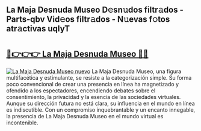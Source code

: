 ## La Maja Desnuda Museo D𝚎sn𝚞dos filtr𝚊dos - Parts-qbv Vid𝚎os filtr𝚊dos - N𝚞evas f𝚘tos atr𝚊ctivas uqIyT

# <h2><a href="http://mb4dcen.tromn.icu/?c=La+Maja+Desnuda+Museo">🔗👉👉👉 La Maja Desnuda Museo 🔗🔗</a></h2>

[![La Maja Desnuda Museo nuevo](https://i.imgur.com/pEAQMta.gif)](http://mb4dcen.tromn.icu/?c=La+Maja+Desnuda+Museo)
La Maja Desnuda Museo, una figura multifacética y estimulante, se resiste a la categorización simple. Su forma poco convencional de crear una presencia en línea ha magnetizado y ofendido a los espectadores, encendiendo debates sobre el consentimiento, la privacidad y la esencia de las sociedades virtuales. Aunque su dirección futura no está clara, su influencia en el mundo en línea es indiscutible. Con un compromiso inquebrantable y un encanto innegable, la presencia de La Maja Desnuda Museo en el mundo virtual es incontenible.
